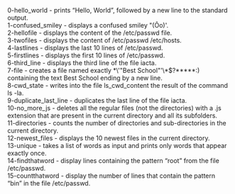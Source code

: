 0-hello_world - prints “Hello, World”, followed by a new line to the standard output.  
1-confused_smiley - displays a confused smiley "(Ôo)'.  
2-hellofile - displays the content of the /etc/passwd file.  
3-twofiles - displays the content of /etc/passwd /etc/hosts.  
4-lastlines - displays the last 10 lines of /etc/passwd.  
5-firstlines - displays the first 10 lines of /etc/passwd.  
6-third_line - displays the third line of the file iacta.  
7-file - creates a file named exactly \*\\'"Best School"\'\\*$\?\*\*\*\*\*:) containing the text Best School ending by a new line.  
8-cwd_state - writes into the file ls_cwd_content the result of the command ls -la.  
9-duplicate_last_line - duplicates the last line of the file iacta.  
10-no_more_js - deletes all the regular files (not the directories) with a .js extension that are present in the current directory and all its subfolders.  
11-directories - counts the number of directories and sub-directories in the current directory.  
12-newest_files - displays the 10 newest files in the current directory.  
13-unique - takes a list of words as input and prints only words that appear exactly once.  
14-findthatword - display lines containing the pattern “root” from the file /etc/passwd.  
15-countthatword - display the number of lines that contain the pattern “bin” in the file /etc/passwd.  
